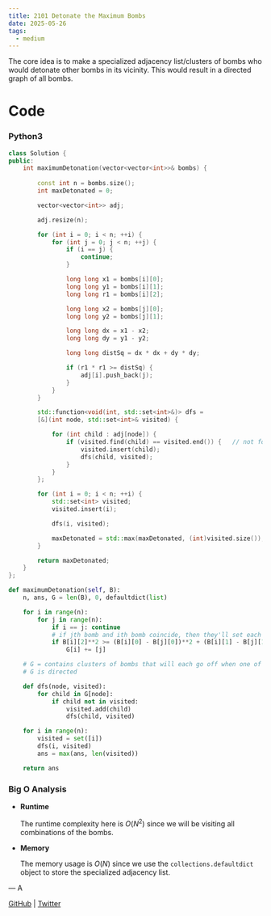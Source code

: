 ```yaml
---
title: 2101 Detonate the Maximum Bombs
date: 2025-05-26
tags:
  - medium
---
```


The core idea is to make a specialized adjacency list/clusters of bombs who would detonate other bombs in its vicinity. This would result in a directed graph of all bombs.

# Code

### Python3

```c++
class Solution {
public:
    int maximumDetonation(vector<vector<int>>& bombs) {
        
        const int n = bombs.size();
        int maxDetonated = 0;

        vector<vector<int>> adj;

        adj.resize(n);

        for (int i = 0; i < n; ++i) {
            for (int j = 0; j < n; ++j) {
                if (i == j) {
                    continue;
                }

                long long x1 = bombs[i][0];
                long long y1 = bombs[i][1];
                long long r1 = bombs[i][2];

                long long x2 = bombs[j][0];
                long long y2 = bombs[j][1];

                long long dx = x1 - x2;
                long long dy = y1 - y2;

                long long distSq = dx * dx + dy * dy;

                if (r1 * r1 >= distSq) {
                    adj[i].push_back(j);
                }
            }
        }

        std::function<void(int, std::set<int>&)> dfs = 
        [&](int node, std::set<int>& visited) {

            for (int child : adj[node]) {
                if (visited.find(child) == visited.end()) {   // not found : (
                    visited.insert(child);
                    dfs(child, visited);
                }
            }
        };

        for (int i = 0; i < n; ++i) {
            std::set<int> visited;
            visited.insert(i);

            dfs(i, visited);

            maxDetonated = std::max(maxDetonated, (int)visited.size());
        }

        return maxDetonated;
    }
};
```

```python
def maximumDetonation(self, B):
    n, ans, G = len(B), 0, defaultdict(list)

    for i in range(n):
        for j in range(n):
            if i == j: continue
            # if jth bomb and ith bomb coincide, then they'll set each other off
            if B[i][2]**2 >= (B[i][0] - B[j][0])**2 + (B[i][1] - B[j][1])**2:
                G[i] += [j]

    # G = contains clusters of bombs that will each go off when one of them goes off
    # G is directed

    def dfs(node, visited):
        for child in G[node]:
            if child not in visited:
                visited.add(child)
                dfs(child, visited)

    for i in range(n):
        visited = set([i])
        dfs(i, visited)
        ans = max(ans, len(visited))

    return ans
```

### Big O Analysis

- **Runtime**

  The runtime complexity here is $O(N^2)$ since we will be visiting all combinations of the bombs.

- **Memory**

  The memory usage is $O(N)$ since we use the `collections.defaultdict` object to store the specialized adjacency list.

— A

[GitHub](https://github.com/athkdev) | [Twitter](https://twitter.com/athkdev)
